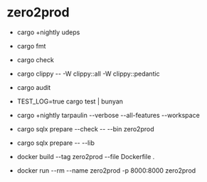 # zero2prod

- cargo +nightly udeps
- cargo fmt
- cargo check
- cargo clippy  -- -W clippy::all -W clippy::pedantic
- cargo audit
- TEST_LOG=true cargo test | bunyan
- cargo +nightly tarpaulin --verbose --all-features --workspace


- cargo sqlx prepare --check -- --bin zero2prod
- cargo sqlx prepare -- --lib
- docker build --tag zero2prod --file Dockerfile .
- docker run --rm --name zero2prod -p 8000:8000 zero2prod
